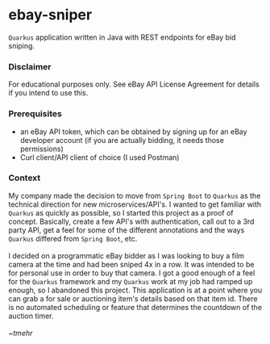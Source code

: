 # ebay-sniper
`Quarkus` application written in Java with REST endpoints for eBay bid sniping.

### Disclaimer
For educational purposes only. See eBay API License Agreement for details if you intend to use this.

### Prerequisites
- an eBay API token, which can be obtained by signing up for an eBay developer account (if you are actually bidding, it needs those permissions)
- Curl client/API client of choice (I used Postman)

### Context 
My company made the decision to move from `Spring Boot` to `Quarkus` as the technical direction for new microservices/API's.
I wanted to get familiar with `Quarkus` as quickly as possible, so I started this project as a proof of concept. Basically,
create a few API's with authentication, call out to a 3rd party API, get a feel for some of the different annotations 
and the ways `Quarkus` differed from `Spring Boot`, etc. <br>
<br>
I decided on a programmatic eBay bidder as I was looking to buy a film camera at the time and had been sniped 4x in a row. 
It was intended to be for personal use in order to buy that camera. I got a good enough of a feel for the `Quarkus` 
framework and my `Quarkus` work at my job had ramped up enough, so I abandoned this project. This application is  at a 
point where you can grab a for sale or auctioning item's details based on that item id. There is no automated scheduling or 
feature that determines the countdown of the auction timer.<br>
<br>
_~tmehr_
